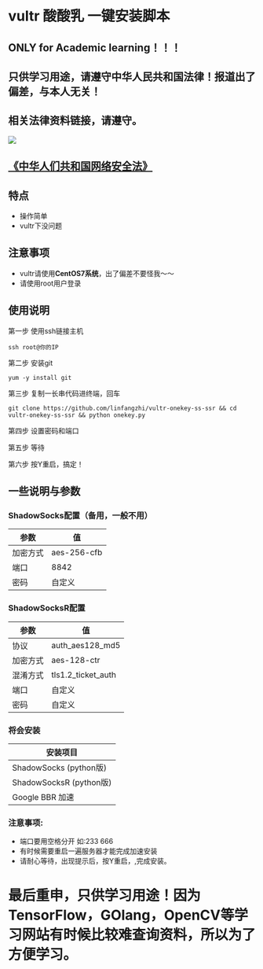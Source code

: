 # vultr 酸酸乳 一键安装脚本
## ONLY for Academic learning！！！
## 只供学习用途，请遵守中华人民共和国法律！报道出了偏差，与本人无关！
## 相关法律资料链接，请遵守。
![](https://gss1.bdstatic.com/-vo3dSag_xI4khGkpoWK1HF6hhy/baike/crop%3D0%2C92%2C800%2C528%3Bc0%3Dbaike92%2C5%2C5%2C92%2C30/sign=68cbbe45b8fb43160e50203a1d946a1a/f7246b600c338744be5ef1f25b0fd9f9d62aa0a1.jpg)

## [《中华人们共和国网络安全法》](http://www.law-lib.com/law/law_view.asp?id=547569)

## 特点
* 操作简单
* vultr下没问题
## 注意事项
* vultr请使用**CentOS7系统**，出了偏差不要怪我～～
* 请使用root用户登录
## 使用说明

第一步 使用ssh链接主机

`ssh root@你的IP`

第二步 安装git

`yum -y install git`


第三步 复制一长串代码进终端，回车

`git clone https://github.com/linfangzhi/vultr-onekey-ss-ssr && cd vultr-onekey-ss-ssr && python onekey.py`

第四步 设置密码和端口

第五步 等待

第六步 按Y重启，搞定！

## 一些说明与参数

### ShadowSocks配置（备用，一般不用）
参数|值
------|-------
加密方式|aes-256-cfb
端口|8842
密码|自定义
### ShadowSocksR配置
参数|值
------|-------
协议|auth_aes128_md5
加密方式|aes-128-ctr
混淆方式|tls1.2_ticket_auth
端口|自定义
密码|自定义
### 将会安装
|安装项目|
|-----|
|ShadowSocks   (python版)|
|ShadowSocksR  (python版)|
|Google BBR 加速|


### 注意事项:
* 端口要用空格分开  如:233 666
* 有时候需要重启一遍服务器才能完成加速安装
* 请耐心等待，出现提示后，按Y重启，,完成安装。
# 最后重申，只供学习用途！因为TensorFlow，GOlang，OpenCV等学习网站有时候比较难查询资料，所以为了方便学习。
